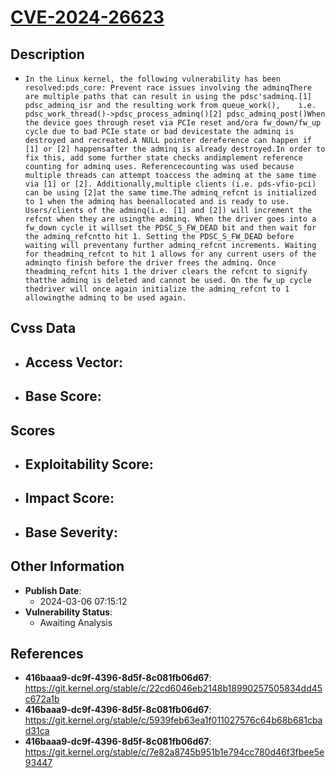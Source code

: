 
# [CVE-2024-26623](https://cve.mitre.org/cgi-bin/cvename.cgi?name=CVE-2024-26623)

## Description

- `In the Linux kernel, the following vulnerability has been resolved:pds_core: Prevent race issues involving the adminqThere are multiple paths that can result in using the pdsc'sadminq.[1] pdsc_adminq_isr and the resulting work from queue_work(),    i.e. pdsc_work_thread()->pdsc_process_adminq()[2] pdsc_adminq_post()When the device goes through reset via PCIe reset and/ora fw_down/fw_up cycle due to bad PCIe state or bad devicestate the adminq is destroyed and recreated.A NULL pointer dereference can happen if [1] or [2] happensafter the adminq is already destroyed.In order to fix this, add some further state checks andimplement reference counting for adminq uses. Referencecounting was used because multiple threads can attempt toaccess the adminq at the same time via [1] or [2]. Additionally,multiple clients (i.e. pds-vfio-pci) can be using [2]at the same time.The adminq_refcnt is initialized to 1 when the adminq has beenallocated and is ready to use. Users/clients of the adminq(i.e. [1] and [2]) will increment the refcnt when they are usingthe adminq. When the driver goes into a fw_down cycle it willset the PDSC_S_FW_DEAD bit and then wait for the adminq_refcntto hit 1. Setting the PDSC_S_FW_DEAD before waiting will preventany further adminq_refcnt increments. Waiting for theadminq_refcnt to hit 1 allows for any current users of the adminqto finish before the driver frees the adminq. Once theadminq_refcnt hits 1 the driver clears the refcnt to signify thatthe adminq is deleted and cannot be used. On the fw_up cycle thedriver will once again initialize the adminq_refcnt to 1 allowingthe adminq to be used again.`

## Cvss Data

- **Access Vector**:
  - 
- **Base Score**:
  - 

## Scores

- **Exploitability Score**:
  - 
- **Impact Score**:
  - 
- **Base Severity**:
  - 

## Other Information

- **Publish Date**:
  - 2024-03-06 07:15:12
- **Vulnerability Status**:
  - Awaiting Analysis

## References

- **416baaa9-dc9f-4396-8d5f-8c081fb06d67**: https://git.kernel.org/stable/c/22cd6046eb2148b18990257505834dd45c672a1b
- **416baaa9-dc9f-4396-8d5f-8c081fb06d67**: https://git.kernel.org/stable/c/5939feb63ea1f011027576c64b68b681cbad31ca
- **416baaa9-dc9f-4396-8d5f-8c081fb06d67**: https://git.kernel.org/stable/c/7e82a8745b951b1e794cc780d46f3fbee5e93447
